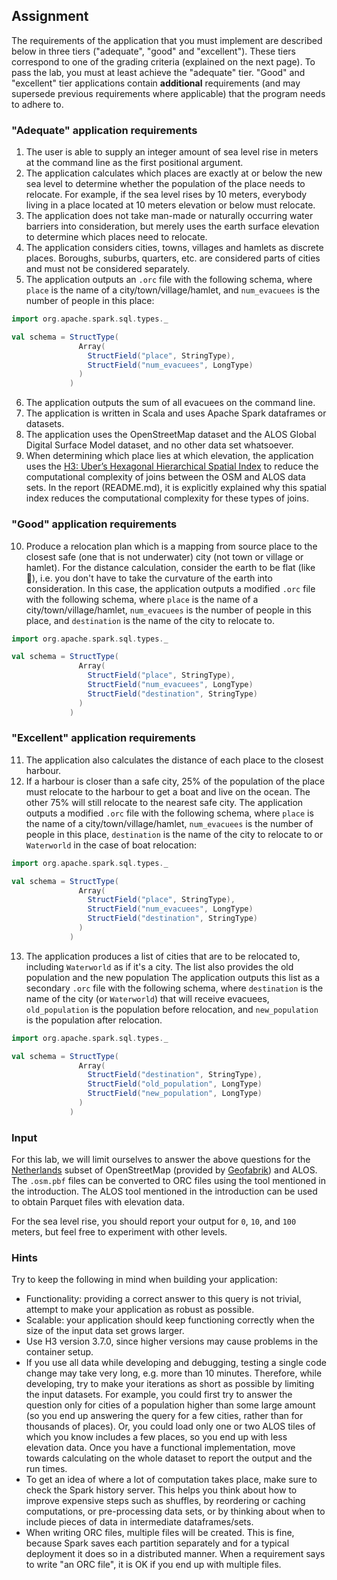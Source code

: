 ## Assignment

The requirements of the application that you must implement are described below
in three tiers ("adequate", "good" and "excellent"). These tiers correspond to
one of the grading criteria (explained on the next page). To pass the lab, you
must at least achieve the "adequate" tier. "Good" and "excellent" tier
applications contain **additional** requirements (and may supersede previous
requirements where applicable) that the program needs to adhere to.

### "Adequate" application requirements

1. The user is able to supply an integer amount of sea level rise in meters at
   the command line as the first positional argument.
2. The application calculates which places are exactly at or below the new sea
   level to determine whether the population of the place needs to relocate. For
   example, if the sea level rises by 10 meters, everybody living in a place
   located at 10 meters elevation or below must relocate.
4. The application does not take man-made or naturally occurring water barriers
   into consideration, but merely uses the earth surface elevation to determine
   which places need to relocate.
5. The application considers cities, towns, villages and hamlets as discrete
   places. Boroughs, suburbs, quarters, etc. are considered parts of cities and
   must not be considered separately.
6. The application outputs an `.orc` file with the following schema,
   where `place` is the name of a city/town/village/hamlet, and `num_evacuees`
   is the number of people in this place:

```scala
import org.apache.spark.sql.types._

val schema = StructType(
               Array(
                 StructField("place", StringType),
                 StructField("num_evacuees", LongType)
               )
             )
```

6. The application outputs the sum of all evacuees on the command line.
7. The application is written in Scala and uses Apache Spark dataframes or
   datasets.
8. The application uses the OpenStreetMap dataset and the ALOS Global Digital
   Surface Model dataset, and no other data set whatsoever.
9. When determining which place lies at which elevation, the application uses
   the [H3: Uber’s Hexagonal Hierarchical Spatial Index] to reduce the
   computational complexity of joins between the OSM and ALOS data sets. In the
   report (README.md), it is explicitly explained why this spatial index reduces
   the computational complexity for these types of joins.

### "Good" application requirements

10. Produce a relocation plan which is a mapping from source place to the
    closest safe (one that is not underwater) city (not town or village or
    hamlet). For the distance calculation, consider the earth to be flat (like
    🥞), i.e. you don't have to take the curvature of the earth into
    consideration. In this case, the application outputs a modified `.orc` file
    with the following schema, where `place` is the name of a
    city/town/village/hamlet, `num_evacuees` is the number of people in this
    place, and `destination` is the name of the city to relocate to.

```scala
import org.apache.spark.sql.types._

val schema = StructType(
               Array(
                 StructField("place", StringType),
                 StructField("num_evacuees", LongType)
                 StructField("destination", StringType)
               )
             )
```

### "Excellent" application requirements

11. The application also calculates the distance of each place to the closest
    harbour.
12. If a harbour is closer than a safe city, 25% of the population of the place
    must relocate to the harbour to get a boat and live on the ocean. The other 
    75% will still relocate to the nearest safe city. The application outputs a 
    modified `.orc` file with the following schema, where `place` is the name of 
    a city/town/village/hamlet, `num_evacuees` is the number of people in this 
    place, `destination` is the name of the city to relocate to or `Waterworld` 
    in the case of boat relocation:

```scala
import org.apache.spark.sql.types._

val schema = StructType(
               Array(
                 StructField("place", StringType),
                 StructField("num_evacuees", LongType)
                 StructField("destination", StringType)
               )
             )
```

13. The application produces a list of cities that are to be relocated to,
    including `Waterworld` as if it's a city. The list also provides the old
    population and the new population The application outputs this list as a
    secondary `.orc` file with the following schema, where `destination` is the
    name of the city (or `Waterworld`) that will receive evacuees,
    `old_population` is the population before relocation, and `new_population`
    is the population after relocation.

```scala
import org.apache.spark.sql.types._

val schema = StructType(
               Array(
                 StructField("destination", StringType),
                 StructField("old_population", LongType)
                 StructField("new_population", LongType)
               )
             )
```

### Input

For this lab, we will limit ourselves to answer the above questions for
the [Netherlands] subset of OpenStreetMap (provided by [Geofabrik]) and ALOS.
The `.osm.pbf` files can be converted to ORC files using the tool mentioned in
the introduction. The ALOS tool mentioned in the introduction can be used to
obtain Parquet files with elevation data.

For the sea level rise, you should report your output for `0`, `10`, and `100`
meters, but feel free to experiment with other levels.

### Hints

Try to keep the following in mind when building your application:

- Functionality: providing a correct answer to this query is not trivial,
  attempt to make your application as robust as possible.
- Scalable: your application should keep functioning correctly when the size of
  the input data set grows larger.
- Use H3 version 3.7.0, since higher versions may cause problems in the
  container setup.
- If you use all data while developing and debugging, testing a single code
  change may take very long, e.g. more than 10 minutes. Therefore, while
  developing, try to make your iterations as short as possible by limiting the
  input datasets. For example, you could first try to answer the question only
  for cities of a population higher than some large amount (so you end up
  answering the query for a few cities, rather than for thousands of places).
  Or, you could load only one or two ALOS tiles of which you know includes a few
  places, so you end up with less elevation data. Once you have a functional
  implementation, move towards calculating on the whole dataset to report the
  output and the run times.
- To get an idea of where a lot of computation takes place, make sure to check
  the Spark history server. This helps you think about how to improve expensive
  steps such as shuffles, by reordering or caching computations, or
  pre-processing data sets, or by thinking about when to include pieces of data
  in intermediate dataframes/sets.
- When writing ORC files, multiple files will be created. This is fine, because
  Spark saves each partition separately and for a typical deployment it does so 
  in a distributed manner. When a requirement says to write "an ORC file", it is
  OK if you end up with multiple files. 

[Netherlands]: http://download.geofabrik.de/europe/netherlands-latest.osm.pbf
[Geofabrik]: https://geofabrik.de/
[H3: Uber’s Hexagonal Hierarchical Spatial Index]: https://github.com/uber/h3
